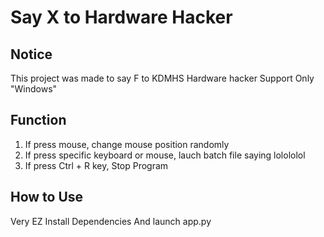 # Say X to Hardware Hacker

## Notice

This project was made to say F to KDMHS Hardware hacker
Support Only "Windows" 

## Function

1. If press mouse, change mouse position randomly
2. If press specific keyboard or mouse, lauch batch file saying lolololol
3. If press Ctrl + R key, Stop Program

## How to Use

Very EZ
Install Dependencies
And launch app.py
